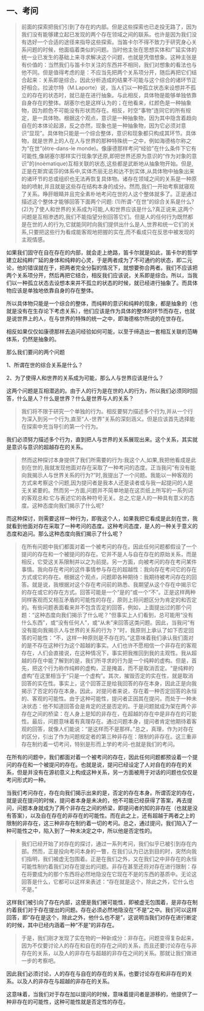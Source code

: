<h2>一、考问</h2><blockquote data-pid="pxlaSkgJ">前面的探索把我们引到了存在的内部。但是这些探索也已走投无路了，因为我们没有能够建立起已发现的两个存在领域之间的联系。也许是因为我们没有选好一个合适的途径来指导这些探索。当笛卡尔不得不致力于研究身心关系问题的时候，他面临着类似的问题。当时他主张在思想实体和广延实体的统一业已发生的基础上来寻求解决这个问题，也就是凭借想象。这种主张是有价值的：当然我们与笛卡尔关注的东西并不相同，我们对想象的看法也与他不同。但是值得考虑的是：不应当先把两个关系项分开，随后再把它们结合起来：关系即是综合。因此分析造成的结果不可能与这个综合的诸环节正好相合。拉波尔特（M.Laporte）说，当人们以一种孤立状态来设想并不孤立的存在的状态时，就已是在进行抽象。与此相反，具体物是能够单独依靠自身存在的整体。胡塞尔也是这样认为的；在他看来，红颜色是一种抽象物，因为颜色不可能没有形状而存在。相反，时空“事物”连同它的所有规定，是一具体物。根据这个观点，意识是一种抽象物，因为其中隐含着趋向自在的本体论起源，反之亦然，现象也是一种抽象物，因为它必须对意识“显现”。具体物只能是一个综合整体，意识和现象都只构成其环节。具体物，就是世界上的人在人与世界的那种特殊统一之中，例如海德格尔称之为“在世”(être-dans-le monde)。像康德那样考问“经验”在什么条件下它有可能性,像胡塞尔那样实行现象学还原,即把世界还原为意识的“作为对象的意识”的(noèmatique)互相关联的状态,这些都是武断地从抽象物开始。但是,正是在斯宾诺莎的体系中,实体杰丽无总和达不到实体,从具体物中抽象出来的诸环节的总或组织也无法再恢复具体物。诸存在领域之间的关系是一种原始的喷射,并且就是这些存在结构本身的成分。然而,我们一开始考察就寝观了关系。睁肝眼睛并且完全素朴地考问在世的人这个整体就多了。正是通过描述这个整体才能够回答下面两个问题: (1)所谓-“在世”的综合关系是什么?(2)为了使人和世界的关系成为可能,人和世界应该是什么?真正说来,这两个问题是互相渗透的,我们不能指望分别回答它们。但是人的任何行为既然都是在世的人的行为,它就能同时向我们提供出什么是人,世界和统一它们的关系,只要把这些行为看成能客观地把握的实在,而不看成只在反思中被发现的主观情感。</blockquote><p data-pid="uyaox5Fh">如果我们固守在自在存在的内部，就会走上绝路，笛卡尔就是如此，笛卡尔的哲学建立起纯粹广延的身体和纯粹的心灵，于是两者成为了不可通约的状态，即二元论，他的错误就在于，把两者完全分裂的情况下，就想要弥合两者。我们不应该把两个关系项分开，然后再把它结合，相反我们应该说，关系即是综合。所以，当我们以一种孤立状态去设想本来并不孤立的状态的时候，就已经进行抽象了。而具体物应该是单独地依靠自身的存在整体。</p><p data-pid="YhI46lY5">所以具体物只能是一个综合的整体，而纯粹的意识和纯粹的现象，都是抽象的（也就是没有在生存论下考虑关系），他们应该是作为具体的整体的环节而存在，也就是说世界上的人，在与世界的特殊的统一之中，即海德格尔所说的在世存在。</p><p data-pid="JSFaXbbk">相反如果仅仅如康德那样去追问经验如何可能，以至于缔造出一套相互关联的范畴体系，仍然是抽象的。</p><p data-pid="gomo_PXN">那么我们要问的两个问题</p><p data-pid="tWVVrVh5">1、所谓在世的综合关系是什么？</p><p data-pid="xfAfpBPn">2、为了使得人和世界的关系成为可能，那么人与世界应该是什么？</p><p data-pid="KR0iqEHG">这两个问题是互相潜逃的。由于人的行为是在世的人的行为，所以我们必须同时回答，什么是人？什么是世界？什么是世界与人的关系？</p><blockquote data-pid="QlqCesiS">我们将不限于研究一个单独的行为。相反要努力描述多个行为,并从一个行为深入到另一个行为,直至“人-世界”关系的深刻涵义。但是应该首先选择能在探索中充当导引的第一个行为。</blockquote><p data-pid="TwT2zc02">我们必须努力描述多个行为，直到把人与世界的关系展现出来。这个关系，其实就是意识与意识的超越存在的关系。</p><blockquote data-pid="kv05w5G4">然而这种探讨本身提供了我们所需要的行为:我这个人,如果,我把他看成是此刻在世的,我就发现他面对存在采取了一种考问的态度。正当我问“有没有能向我揭示人与世界关系的行为?”时,我提出了一个问题。我能以一种客观的方式来考察这个问题,因为提问者是我本人还是读者或与我一起提问的人是无关紧要的。然而另一方面,问题并不简单地是在这页纸上所写的一系列词的客观总和:它与表述它的各种符号无关。总之,它是人的一种具有意义的态度。这种态度向我们揭示了什么呢?</blockquote><p data-pid="r47wMqQj">而这种探讨，则需要这样一种行为，即我这个人，如果我把它看成是此刻在世，我就看到他面对存在采取了一种考问的态度。这种考问态度，是人的一种关于意义的态度和追问。那么这种态度向我们揭示了什么呢？</p><blockquote data-pid="1chqhWsX">在所有问题中我们都面对着一个被考问的存在。因此任何问题都假设了一个提问的存在和一个被提问的存在。它并不是人与自在存在的原始关系，而是相反，它受这关系限制并以之为前提。另一方面，向被考问的存在考问某件事情。我向存在考问的这件事情参与存在的超越性：我向存在考问它的存在方式或它的存在。根据这个观点，问题即各种期待：我期待被考问存在的回答。就是说，我根据对这个存在考问前的熟悉、我期望从这个存在中揭示它的存在或它的存在方式。回答可能是一个“是的”或一个“不”。正是这样两种同样客观而又相互矛盾的可能性的存在，原则上将问题区分为肯定的和否定的。有些问题表面看来并不包含否定的回答，例如，上面提出过的那个问题：“这种态度向我们揭示了什么呢？”但事实上人们看到，总可能用“没有什么东西”，或“没有任何人”，或“从未”来回答这类问题。因此，当我问“有没有能向我揭示人与世界的关系的行为？”时，我原则上承认了如下否定回答的可能性：“不，这样一种原则是不存在的。”这意味着我们承认我们面对的是不存在这种行为这个超越的事实。人们也许不愿相信一个非存在的客观存在，人们会直接说，在这种情况下，事实把我推回到我的主观性。我从超越的存在中能了解到的是，我们所寻求的行为是一个纯粹的虚构。但是，首先，把这个行为称作纯粹的虚构，正是掩盖，而不是取消否定。“是纯粹的虚构”在这里相当于“只是一个虚构”。其次，摧毁否定的实在性，就是取消回答的实在性。事实上，这个回答正是给我回答的存在本身，因此正是向我揭示了否定的存在本身。因此，对提问者来说，存在着一种否定回答的永恒的、客观的可能性。由于这种可能性，提问者正因其在提问，而处于一种未决状态：他不知道回答会是肯定的还是否定的。于是问题就成为架在两个非存在之间的桥梁：在人身上是知的非存在，在超越的存在中是非存在的可能性。最后，问题意味着有真理存在。通过问题本身，提问者肯定他期待着客观的回答，就像人们能说：“是这样而不是那样。”总之，真理，作为对存在的区分，引出了作为问题规定者的第三种非存在：限制的非存在。这三重非存在制约着一切考问，特别是形而上学的考问-也就是我们的考问。</blockquote><p data-pid="w6eyf-4O">在所有的问题中，我们都面对着一个被考问的存在，因此任何问题都预设着一个提问的存在和一个被提问的存在。也就是说，提问已经设定了人对自在的存在的关系，但是并没有在源初意义上构成这种关系，另一方面被用于对话的问题也仅仅是考问形式的一种。</p><p data-pid="2fzXt7oD">当我们考问存在，存在向我们揭示出来的是，否定的存在本身。所谓否定的存在，就是说在提问的时候，提问者本身是未决的，他不可能已经获得了答案，再去提问，问题本身就成为了两个非存在之间的桥梁，即提问者的知的非存在（也就是没有答案），以及自在存在的非存在的可能性。而在此之上，还有超越于两者之上的限制的非存在，这三种非存在制约着一切的考问。总之，通过提问，我们陷入了一种可能性之中，陷入到了一种未决定之中，所以他是否定性的。</p><blockquote data-pid="S74ffx5w">我们已经开始了对存在的探讨，通过一系列考问，我们似乎已被引到存在内部。然而，正是投向考问本身的一瞥，在我们认为已达到目的时，突然向我们指明，我们被虚无包围着。正是在我们之外，又在我们之中非存在的永恒可能性制约着我们对存在提出的问题。非存在甚至还将对存在进行限制：存在将要成为的那个东西将必然地隐没在它现在不是的东西的基质中。无论这回答是什么，它都可以这样来表述：“存在就是这个，除此之外，它什么也不是。”</blockquote><p data-pid="hYSecFLT">这样我们被引向了存在内部，这便是我们被可能性，即被虚无包围着，是非存在制约着我们对于存在提出的问题。存在必须必然地隐没在“不是”之中。我们可以这样回答，即“存在是这个，除此之外，他什么也不是”，这说明当我们对存在进行断定的时候，其中已经内涵着一种“不是”的非存在。</p><blockquote data-pid="c3YNhRot">于是，我们刚才发现了实在物的一种新成分：非存在。问题变得复杂起来，因为不仅要讨论人的存在和自在的存在之间的关系，而且还要讨论存在与非存在的关系，以及人的非存在与超越的非存在之间的关系。那就让我们做进一步的考察吧。</blockquote><p data-pid="k9XvzF7i">因此我们必须讨论，人的存在与自在的存在的关系，也要讨论存在和非存在的关系。以及人的非存在与超越的非存在的关系。</p><p data-pid="1_k91gjk">这意味着，当我们对于存在加以提问的时候，意味着提问者是游移的，他提供了一种非存在的可能性，这种可能性就是否定性的存在。</p>